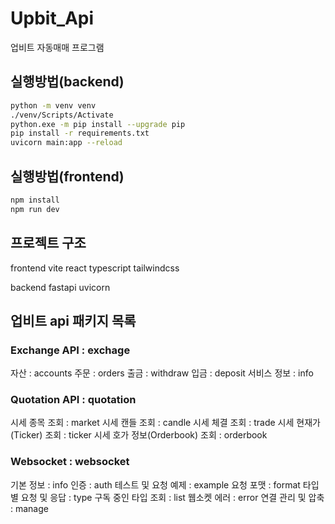 # Upbit_Api
업비트 자동매매 프로그램

## 실행방법(backend)
```bash
python -m venv venv
./venv/Scripts/Activate
python.exe -m pip install --upgrade pip
pip install -r requirements.txt
uvicorn main:app --reload
```
## 실행방법(frontend)  
```bash
npm install
npm run dev
```


## 프로젝트 구조

frontend
    vite 
    react
    typescript
    tailwindcss

backend
    fastapi
    uvicorn


## 업비트 api 패키지 목록
### Exchange API : exchage
자산 : accounts
주문 : orders
출금 : withdraw
입금 : deposit
서비스 정보 : info

### Quotation API : quotation
시세 종목 조회 : market
시세 캔들 조회 : candle
시세 체결 조회 : trade
시세 현재가(Ticker) 조회 : ticker
시세 호가 정보(Orderbook) 조회 : orderbook

### Websocket : websocket
기본 정보 : info
인증 : auth
테스트 및 요청 예제 : example
요청 포맷 : format
타입별 요청 및 응답 : type
구독 중인 타입 조회 : list
웹소켓 에러 : error
연결 관리 및 압축 : manage